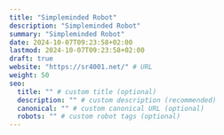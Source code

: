 ```yaml
---
title: "Simpleminded Robot"
description: "Simpleminded Robot"
summary: "Simpleminded Robot"
date: 2024-10-07T09:23:58+02:00
lastmod: 2024-10-07T09:23:58+02:00
draft: true
website: "https://sr4001.net/" # URL
weight: 50
seo:
  title: "" # custom title (optional)
  description: "" # custom description (recommended)
  canonical: "" # custom canonical URL (optional)
  robots: "" # custom robot tags (optional)
---
```

